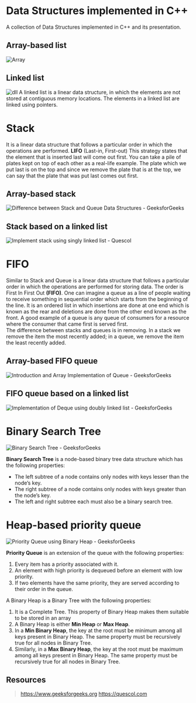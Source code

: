 

# Data Structures implemented in C++

A collection of Data Structures implemented in C++ and its presentation.

## Array-based list
![Array](https://media.geeksforgeeks.org/wp-content/cdn-uploads/gq/2015/05/Arrays.png)
## Linked list
![dll](https://media.geeksforgeeks.org/wp-content/cdn-uploads/gq/2014/03/DLL1.png)
A linked list is a linear data structure, in which the elements are not stored at contiguous memory locations. The elements in a linked list are linked using pointers.
# Stack
It is a linear data structure that follows a particular order in which the operations are performed.
**LIFO** (Last-in, First-out)
This strategy states that the element that is inserted last will come out first. You can take a pile of plates kept on top of each other as a real-life example. The plate which we put last is on the top and since we remove the plate that is at the top, we can say that the plate that was put last comes out first.
## Array-based stack
![Difference between Stack and Queue Data Structures - GeeksforGeeks](https://media.geeksforgeeks.org/wp-content/uploads/geek-stack-1.png)

## Stack based on a linked list
![Implement stack using singly linked list - Quescol](https://quescol.com/wp-content/uploads/2021/04/stack-implementation-using-linked-list.png)

# FIFO
Similar to Stack and Queue is a linear data structure that follows a particular order in which the operations are performed for storing data. The order is First In First Out **(FIFO)**. One can imagine a queue as a line of people waiting to receive something in sequential order which starts from the beginning of the line. It is an ordered list in which insertions are done at one end which is known as the rear and deletions are done from the other end known as the front. A good example of a queue is any queue of consumers for a resource where the consumer that came first is served first.  
The difference between stacks and queues is in removing. In a stack we remove the item the most recently added; in a queue, we remove the item the least recently added.
## Array-based FIFO queue
![Introduction and Array Implementation of Queue - GeeksforGeeks](https://media.geeksforgeeks.org/wp-content/uploads/20220816162225/Queue.png)
## FIFO queue based on a linked list
![Implementation of Deque using doubly linked list - GeeksforGeeks](https://media.geeksforgeeks.org/wp-content/uploads/deque_dll.jpg)
# Binary Search Tree
![Binary Search Tree - GeeksforGeeks](https://media.geeksforgeeks.org/wp-content/uploads/BSTSearch.png)

**Binary Search Tree**  is a node-based binary tree data structure which has the following properties:

-   The left subtree of a node contains only nodes with keys lesser than the node’s key.
-   The right subtree of a node contains only nodes with keys greater than the node’s key.
-   The left and right subtree each must also be a binary search tree.
# Heap-based priority queue
![Priority Queue using Binary Heap - GeeksforGeeks](https://media.geeksforgeeks.org/wp-content/uploads/20220723001728/D1drawio.png)

**Priority Queue** is an extension of the queue with the following properties:

1.  Every item has a priority associated with it.
2.  An element with high priority is dequeued before an element with low priority.
3.  If two elements have the same priority, they are served according to their order in the queue.

A  Binary Heap is a Binary Tree with the following properties:

1.  It is a Complete Tree. This property of Binary Heap makes them suitable to be stored in an array
2.  A Binary Heap is either  **Min Heap**  or  **Max Heap**.
3.  In a  **Min Binary Heap**, the key at the root must be minimum among all keys present in Binary Heap. The same property must be recursively true for all nodes in Binary Tree.
4.  Similarly, in a  **Max Binary Heap**, the key at the root must be maximum among all keys present in Binary Heap. The same property must be recursively true for all nodes in Binary Tree.

## Resources
> https://www.geeksforgeeks.org
> https://quescol.com